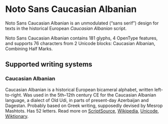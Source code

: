 
# Noto Sans Caucasian Albanian

Noto Sans Caucasian Albanian is an unmodulated (“sans serif”) design for texts in the historical European _Caucasian Albanian_ script. 

Noto Sans Caucasian Albanian contains 181 glyphs, 4 OpenType features, and supports 76 characters from 2 Unicode blocks: Caucasian Albanian, Combining Half Marks.


## Supported writing systems


### Caucasian Albanian

Caucasian Albanian is a historical European bicameral alphabet, written left-to-right. Was used in the 5th–12th century CE for the Caucasian Albanian language, a dialect of Old Udi, in parts of present-day Azerbaijan and Dagestan. Probably based on Greek writing, supposedly devised by Mesrop Mashtots. Has 52 letters. Read more on [ScriptSource](https://scriptsource.org/scr/Aghb), [Wikipedia](https://en.wikipedia.org/wiki/ISO_15924:Aghb), [Unicode](https://www.unicode.org/versions/Unicode13.0.0/ch08.pdf#G32223), [Wiktionary](https://en.wiktionary.org/wiki/Category:Caucasian_Albanian_script).


